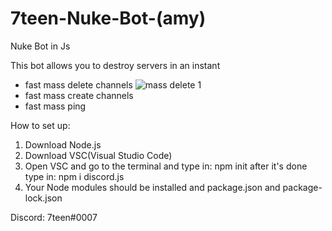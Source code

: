 # 7teen-Nuke-Bot-(amy)
Nuke Bot in Js

This bot allows you to destroy servers in an instant
- fast mass delete channels
![mass delete 1](https://user-images.githubusercontent.com/71920969/94821935-0b3a2780-03fa-11eb-8a43-3fb418e373ba.gif)
- fast mass create channels
- fast mass ping

How to set up:

1. Download Node.js
2. Download VSC(Visual Studio Code)
3. Open VSC and go to the terminal and type in: npm init after it's done type in: npm i discord.js
4. Your Node modules should be installed and package.json and package-lock.json

Discord: 7teen#0007
